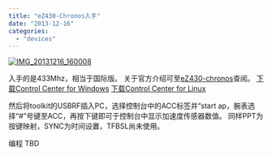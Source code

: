 ```yaml
---
title: "eZ430-Chronos入手"
date: "2013-12-16"
categories: 
  - "devices"
---
```


[![IMG_20131216_160008](/blog/post/images/IMG_20131216_160008-1024x958.jpg)](http://blog.lofyer.org/2013/12/ez430-chronos%e5%85%a5%e6%89%8b/img_20131216_160008/)

入手的是433Mhz，相当于国际版。 关于官方介绍可至[eZ430-chronos](http://processors.wiki.ti.com/index.php/EZ430-Chronos "eZ430-chronos")查阅。 [下载Control Center for Windows](http://www.ti.com/lit/zip/slac341 "SLAC341") [下载Control Center for Linux](http://www.ti.com/lit/zip/slac388 "SLAC388")

然后将toolkit的USBRF插入PC，选择控制台中的ACC标签并“start ap，腕表选择“#”号键至ACC，再按下键即可于控制台中显示加速度传感器数值。 同样PPT为按键映射，SYNC为时间设置，TFBSL尚未使用。

编程 TBD
